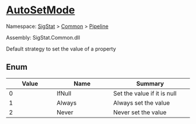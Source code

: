 # [AutoSetMode](./AutoSetMode.md)
Namespace: [SigStat]() > [Common](./../README.md) > [Pipeline](./README.md)

Assembly: SigStat.Common.dll


Default strategy to set the value of a property

##	Enum

| Value | Name | Summary | 
| --- | --- | --- | 
| 0<img width=200/>| IfNull<img width=200/>| Set the value if it is null<img width=200/>| <br>
| 1<img width=200/>| Always<img width=200/>| Always set the value<img width=200/>| <br>
| 2<img width=200/>| Never<img width=200/>| Never set the value<img width=200/>| <br>


